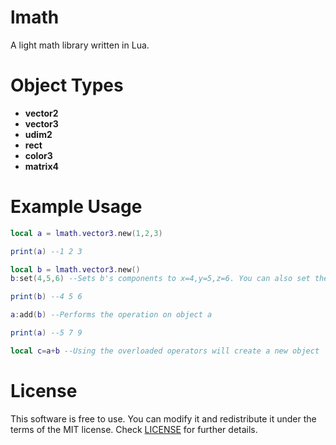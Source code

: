 # lmath
A light math library written in Lua.

# Object Types

- **vector2**
- **vector3**
- **udim2**
- **rect**
- **color3**
- **matrix4**

# Example Usage
```lua
local a = lmath.vector3.new(1,2,3)

print(a) --1 2 3

local b = lmath.vector3.new()
b:set(4,5,6) --Sets b's components to x=4,y=5,z=6. You can also set them manually (Ex: b.x=4)

print(b) --4 5 6

a:add(b) --Performs the operation on object a

print(a) --5 7 9

local c=a+b --Using the overloaded operators will create a new object
```

# License
This software is free to use. You can modify it and redistribute it under the terms of the 
MIT license. Check [LICENSE](LICENSE) for further details.
